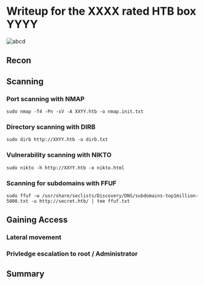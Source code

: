 # Writeup for the XXXX rated HTB box YYYY

![abcd](abcd.png)


## Recon

## Scanning

### Port scanning with NMAP
```shell
sudo nmap -T4 -Pn -sV -A XXYY.htb -o nmap.init.txt
```

### Directory scanning with DIRB
```shell
sudo dirb http://XXYY.htb -o dirb.txt
```

### Vulnerability scanning with NIKTO
```shell
sudo nikto -h http://XXYY.htb -o nikto.html
```

### Scanning for subdomains with FFUF
```shell
sudo ffuf -w /usr/share/seclists/Discovery/DNS/subdomains-top1million-5000.txt -u http://secret.htb/ | tee ffuf.txt
```

## Gaining Access
### Lateral movement
### Privledge escalation to root / Administrator

<!-- 
## Maintaining Access
## Clearing Track
-->

## Summary

